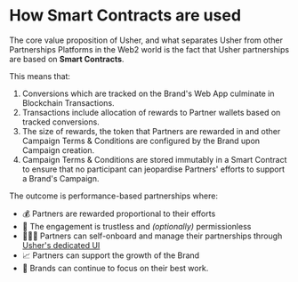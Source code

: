 # How Smart Contracts are used

The core value proposition of Usher, and what separates Usher from other Partnerships Platforms in the Web2 world is the fact that Usher partnerships are based on **Smart Contracts**.&#x20;

This means that:

1. Conversions which are tracked on the Brand's Web App culminate in Blockchain Transactions.
2. Transactions include allocation of rewards to Partner wallets based on tracked conversions.
3. The size of rewards, the token that Partners are rewarded in and other Campaign Terms & Conditions are configured by the Brand upon Campaign creation.&#x20;
4. Campaign Terms & Conditions are stored immutably in a Smart Contract to ensure that no participant can jeopardise Partners' efforts to support a Brand's Campaign.

The outcome is performance-based partnerships where:

* 💰 Partners are rewarded proportional to their efforts
* 🤝 The engagement is trustless and _(optionally)_ permissionless
* 👨🏽‍💻 Partners can self-onboard and manage their partnerships through [Usher's dedicated UI](../advertise-and-grow-your-web3-brand/supporting-partners.md)
* 📈 Partners can support the growth of the Brand
* 💪 Brands can continue to focus on their best work.
